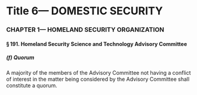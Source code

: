 
# Title 6— DOMESTIC SECURITY
### CHAPTER 1— HOMELAND SECURITY ORGANIZATION
#### § 191. Homeland Security Science and Technology Advisory Committee
##### (f) Quorum

A majority of the members of the Advisory Committee not having a conflict of interest in the matter being considered by the Advisory Committee shall constitute a quorum.
